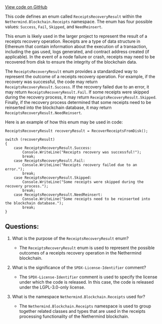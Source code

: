 [View code on GitHub](https://github.com/nethermindeth/nethermind/Nethermind.Blockchain/Receipts/ReceiptsRecoveryResult.cs)

This code defines an enum called `ReceiptsRecoveryResult` within the `Nethermind.Blockchain.Receipts` namespace. The enum has four possible values: `Success`, `Fail`, `Skipped`, and `NeedReinsert`. 

This enum is likely used in the larger project to represent the result of a receipts recovery operation. Receipts are a type of data structure in Ethereum that contain information about the execution of a transaction, including the gas used, logs generated, and contract address created (if applicable). In the event of a node failure or crash, receipts may need to be recovered from disk to ensure the integrity of the blockchain data. 

The `ReceiptsRecoveryResult` enum provides a standardized way to represent the outcome of a receipts recovery operation. For example, if the recovery was successful, the code may return `ReceiptsRecoveryResult.Success`. If the recovery failed due to an error, it may return `ReceiptsRecoveryResult.Fail`. If some receipts were skipped during the recovery process, it may return `ReceiptsRecoveryResult.Skipped`. Finally, if the recovery process determined that some receipts need to be reinserted into the blockchain database, it may return `ReceiptsRecoveryResult.NeedReinsert`. 

Here is an example of how this enum may be used in code:

```
ReceiptsRecoveryResult recoveryResult = RecoverReceiptsFromDisk();

switch (recoveryResult)
{
    case ReceiptsRecoveryResult.Success:
        Console.WriteLine("Receipts recovery was successful!");
        break;
    case ReceiptsRecoveryResult.Fail:
        Console.WriteLine("Receipts recovery failed due to an error.");
        break;
    case ReceiptsRecoveryResult.Skipped:
        Console.WriteLine("Some receipts were skipped during the recovery process.");
        break;
    case ReceiptsRecoveryResult.NeedReinsert:
        Console.WriteLine("Some receipts need to be reinserted into the blockchain database.");
        break;
}
```
## Questions: 
 1. What is the purpose of the `ReceiptsRecoveryResult` enum?
    - The `ReceiptsRecoveryResult` enum is used to represent the possible outcomes of a receipts recovery operation in the Nethermind blockchain.

2. What is the significance of the `SPDX-License-Identifier` comment?
    - The `SPDX-License-Identifier` comment is used to specify the license under which the code is released. In this case, the code is released under the LGPL-3.0-only license.

3. What is the namespace `Nethermind.Blockchain.Receipts` used for?
    - The `Nethermind.Blockchain.Receipts` namespace is used to group together related classes and types that are used in the receipts processing functionality of the Nethermind blockchain.